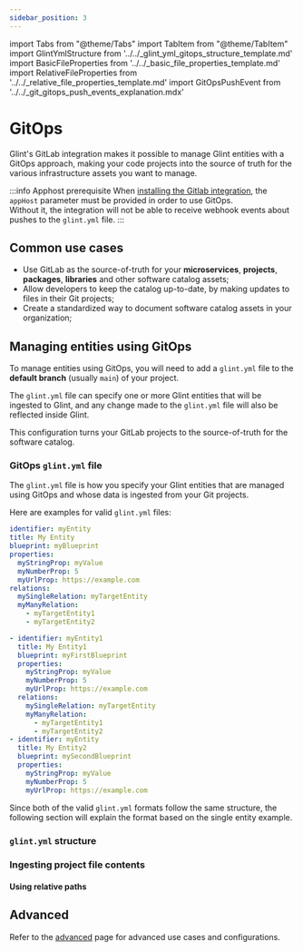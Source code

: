 ```yaml
---
sidebar_position: 3
---
```


import Tabs from "@theme/Tabs"
import TabItem from "@theme/TabItem"
import GlintYmlStructure from '../../\_glint_yml_gitops_structure_template.md'
import BasicFileProperties from '../../\_basic_file_properties_template.md'
import RelativeFileProperties from '../../\_relative_file_properties_template.md'
import GitOpsPushEvent from '../../\_git_gitops_push_events_explanation.mdx'

# GitOps

Glint's GitLab integration makes it possible to manage Glint entities with a GitOps approach, making your code projects into the source of truth for the various infrastructure assets you want to manage.

:::info Apphost prerequisite
When [installing the Gitlab integration](/build-your-software-catalog/sync-data-to-catalog/git/gitlab/installation#deploying-the-gitlab-integration), the `appHost` parameter must be provided in order to use GitOps.  
Without it, the integration will not be able to receive webhook events about pushes to the `glint.yml` file.
:::

## Common use cases

- Use GitLab as the source-of-truth for your **microservices**, **projects**, **packages**, **libraries** and other software catalog assets;
- Allow developers to keep the catalog up-to-date, by making updates to files in their Git projects;
- Create a standardized way to document software catalog assets in your organization;

## Managing entities using GitOps

To manage entities using GitOps, you will need to add a `glint.yml` file to the **default branch** (usually `main`) of your project.

The `glint.yml` file can specify one or more Glint entities that will be ingested to Glint, and any change made to the `glint.yml` file will also be reflected inside Glint.

This configuration turns your GitLab projects to the source-of-truth for the software catalog.

### GitOps `glint.yml` file

The `glint.yml` file is how you specify your Glint entities that are managed using GitOps and whose data is ingested from your Git projects.

Here are examples for valid `glint.yml` files:

<Tabs groupId="format">

<TabItem value="single" label="Single entity">

```yaml showLineNumbers
identifier: myEntity
title: My Entity
blueprint: myBlueprint
properties:
  myStringProp: myValue
  myNumberProp: 5
  myUrlProp: https://example.com
relations:
  mySingleRelation: myTargetEntity
  myManyRelation:
    - myTargetEntity1
    - myTargetEntity2
```

</TabItem>

<TabItem value="multiple" label="Multiple entities">

```yaml showLineNumbers
- identifier: myEntity1
  title: My Entity1
  blueprint: myFirstBlueprint
  properties:
    myStringProp: myValue
    myNumberProp: 5
    myUrlProp: https://example.com
  relations:
    mySingleRelation: myTargetEntity
    myManyRelation:
      - myTargetEntity1
      - myTargetEntity2
- identifier: myEntity
  title: My Entity2
  blueprint: mySecondBlueprint
  properties:
    myStringProp: myValue
    myNumberProp: 5
    myUrlProp: https://example.com
```

</TabItem>

</Tabs>

Since both of the valid `glint.yml` formats follow the same structure, the following section will explain the format based on the single entity example.

### `glint.yml` structure

<GlintYmlStructure/>

### Ingesting project file contents

<BasicFileProperties/>

#### Using relative paths

<RelativeFileProperties/>

## Advanced

Refer to the [advanced](../advanced.md) page for advanced use cases and configurations.
